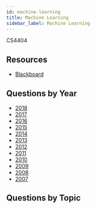 ```yaml
---
id: machine-learning
title: Machine Learning
sidebar_label: Machine Learning
---
```


CS4404

## Resources

* [Blackboard](https://mymodule.tcd.ie/)

## Questions by Year

* [2018](https://www.tcd.ie/academicregistry/exams/assets/local/past-papers2018/CS/CS4404-1.PDF)
* [2017]()
* [2016]()
* [2015]()
* [2014]()
* [2013]()
* [2012]()
* [2011]()
* [2010]()
* [2009]()
* [2008]()
* [2007]()

## Questions by Topic

